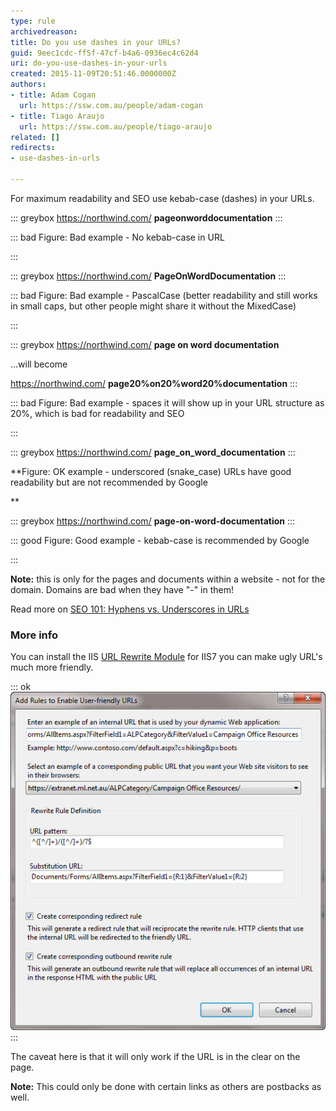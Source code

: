 ```yaml
---
type: rule
archivedreason: 
title: Do you use dashes in your URLs?
guid: 9eec1cdc-ff5f-47cf-b4a6-0936ec4c62d4
uri: do-you-use-dashes-in-your-urls
created: 2015-11-09T20:51:46.0000000Z
authors:
- title: Adam Cogan
  url: https://ssw.com.au/people/adam-cogan
- title: Tiago Araujo
  url: https://ssw.com.au/people/tiago-araujo
related: []
redirects:
- use-dashes-in-urls

---
```


For maximum readability and SEO use kebab-case (dashes) in your URLs.

<!--endintro-->


::: greybox
https://northwind.com/ **pageonworddocumentation** 
:::



::: bad
Figure: Bad example - No kebab-case in URL 


:::



::: greybox
https://northwind.com/ **PageOnWordDocumentation** 
:::



::: bad
Figure: Bad example - PascalCase (better readability and still works in small caps, but other people might share it without the MixedCase)


:::



::: greybox
https://northwind.com/ **page on word documentation** 

...will become

 https://northwind.com/ **page20%on20%word20%documentation** 
:::



::: bad
Figure: Bad example - spaces it will show up in your URL structure as 20%, which is bad for readability and SEO


:::



::: greybox
https://northwind.com/ **page\_on\_word\_documentation** 
:::

 **Figure: OK example - underscored (snake\_case) URLs have good readability but are not recommended by Google

** 

::: greybox
https://northwind.com/ **page-on-word-documentation** 
:::



::: good
Figure: Good example - kebab-case is recommended by Google


:::


**Note:** this is only for the pages and documents within a website - not for the domain. Domains are bad when they have "-" in them!

Read more on [SEO 101: Hyphens vs. Underscores in URLs](https://www.seomechanic.com/seo-101-hyphens-underscores-_-urls/)

### More info

You can install the IIS [URL Rewrite Module](http://learn.iis.net/page.aspx/460/using-the-url-rewrite-module/) for IIS7 you can make ugly URL's much more friendly.

::: ok  
![Figure: Rewrite both the HTML in the page and the incoming URL's to be friendly](friendly-url-rule.jpg)  
:::  

The caveat here is that it will only work if the URL is in the clear on the page.

**Note:** This could only be done with certain links as others are postbacks as well.
